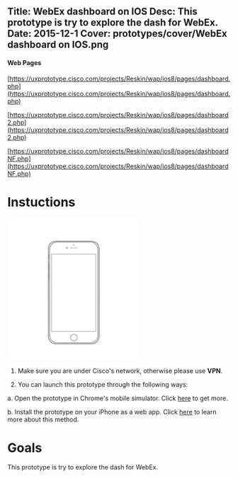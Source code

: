 Title: WebEx dashboard on IOS
Desc: This prototype is try to explore the dash for WebEx.
Date: 2015-12-1
Cover: prototypes/cover/WebEx dashboard on IOS.png
---

#### Web Pages

[https://uxprototype.cisco.com/projects/Reskin/wap/ios8/pages/dashboard.php](https://uxprototype.cisco.com/projects/Reskin/wap/ios8/pages/dashboard.php)

[https://uxprototype.cisco.com/projects/Reskin/wap/ios8/pages/dashboard2.php](https://uxprototype.cisco.com/projects/Reskin/wap/ios8/pages/dashboard2.php)

[https://uxprototype.cisco.com/projects/Reskin/wap/ios8/pages/dashboardNF.php](https://uxprototype.cisco.com/projects/Reskin/wap/ios8/pages/dashboardNF.php)

# Instuctions 
![mobile](../../../img_data/prototypes/Mobile-2x.png)

1) Make sure you are under Cisco's network, otherwise please use **VPN**.

2) You can launch this prototype through the following ways: 

a. Open the prototype in Chrome's mobile simulator. Click [here](../guide/chrome's-mobile-simulator.html) to get more.

b. Install the prototype on your iPhone as a web app. Click [here](../guide/install-web-app.html) to learn more about this method.

# Goals	
This prototype is try to explore the dash for WebEx.

